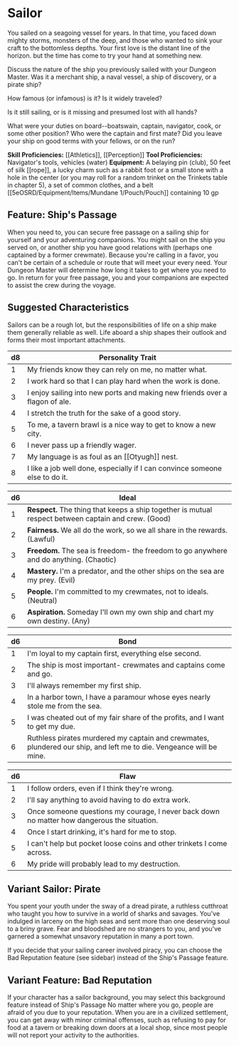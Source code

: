 # Sailor

You sailed on a seagoing vessel for years. In that time, you faced down mighty storms, monsters of the deep, and those who wanted to sink your craft to the bottomless depths. Your first love is the distant line of the horizon. but the time has come to try your hand at something new.

Discuss the nature of the ship you previously sailed with your Dungeon Master. Was it a merchant ship, a naval vessel, a ship of discovery, or a pirate ship?

How famous (or infamous) is it? Is it widely traveled?

Is it still sailing, or is it missing and presumed lost with all hands?

What were your duties on board--boatswain, captain, navigator, cook, or some other position? Who were the captain and first mate? Did you leave your ship on good terms with your fellows, or on the run?

**Skill Proficiencies:** [[Athletics]], [[Perception]] 
**Tool Proficiencies:** Navigator's tools, vehicles (water)
**Equipment:** A belaying pin (club), 50 feet of silk [[rope]], a lucky charm such as a rabbit foot or a small stone with a hole in the center (or you may roll for a random trinket on the Trinkets table in chapter 5), a set of common clothes, and a belt [[5eOSRD/Equipment/Items/Mundane 1/Pouch/Pouch]] containing 10 gp

## Feature: Ship's Passage

When you need to, you can secure free passage on a sailing ship for yourself and your adventuring companions. You might sail on the ship you served on, or another ship you have good relations with (perhaps one captained by a former crewmate). Because you're calling in a favor, you can't be certain of a schedule or route that will meet your every need. Your Dungeon Master will determine how long it takes to get where you need to go. In return for your free passage, you and your companions are expected to assist the crew during the voyage.

## Suggested Characteristics

Sailors can be a rough lot, but the responsibilities of life on a ship make them generally reliable as well. Life aboard a ship shapes their outlook and forms their most important attachments.

| d8  | Personality Trait                                                           |
| --- | --------------------------------------------------------------------------- |
| 1   | My friends know they can rely on me, no matter what.                        |
| 2   | I work hard so that I can play hard when the work is done.                  |
| 3   | I enjoy sailing into new ports and making new friends over a flagon of ale. |
| 4   | I stretch the truth for the sake of a good story.                           |
| 5   | To me, a tavern brawl is a nice way to get to know a new city.              |
| 6   | I never pass up a friendly wager.                                           |
| 7   | My language is as foul as an [[Otyugh]] nest.                               |
| 8   | I like a job well done, especially if I can convince someone else to do it. |

| d6  | Ideal                                                                                            |
| --- | ------------------------------------------------------------------------------------------------ |
| 1   | **Respect.** The thing that keeps a ship together is mutual respect between captain and crew. (Good) |
| 2   | **Fairness.** We all do the work, so we all share in the rewards. (Lawful)                           |
| 3   | **Freedom.** The sea is freedom- the freedom to go anywhere and do anything. (Chaotic)               |
| 4   | **Mastery.** I'm a predator, and the other ships on the sea are my prey. (Evil)                      |
| 5   | **People.** I'm committed to my crewmates, not to ideals. (Neutral)                                  |
| 6   | **Aspiration.** Someday I'll own my own ship and chart my own destiny. (Any)                         |

| d6  | Bond                                                                                                                |
| --- | ------------------------------------------------------------------------------------------------------------------- |
| 1   | I'm loyal to my captain first, everything else second.                                                              |
| 2   | The ship is most important- crewmates and captains come and go.                                                     |
| 3   | I'll always remember my first ship.                                                                                 |
| 4   | In a harbor town, I have a paramour whose eyes nearly stole me from the sea.                                        |
| 5   | I was cheated out of my fair share of the profits, and I want to get my due.                                        |
| 6   | Ruthless pirates murdered my captain and crewmates, plundered our ship, and left me to die. Vengeance will be mine. |

| d6  | Flaw                                                                                        |
| --- | ------------------------------------------------------------------------------------------- |
| 1   | I follow orders, even if I think they're wrong.                                             |
| 2   | I'll say anything to avoid having to do extra work.                                         |
| 3   | Once someone questions my courage, I never back down no matter how dangerous the situation. |
| 4   | Once I start drinking, it's hard for me to stop.                                            |
| 5   | I can't help but pocket loose coins and other trinkets I come across.                       |
| 6   | My pride will probably lead to my destruction.                                              |

## Variant Sailor: Pirate

You spent your youth under the sway of a dread pirate, a ruthless cutthroat who taught you how to survive in a world of sharks and savages. You've indulged in larceny on the high seas and sent more than one deserving soul to a briny grave. Fear and bloodshed are no strangers to you, and you've garnered a somewhat unsavory reputation in many a port town.

If you decide that your sailing career involved piracy, you can choose the Bad Reputation feature (see sidebar) instead of the Ship's Passage feature.

## Variant Feature: Bad Reputation

If your character has a sailor background, you may select this background feature instead of Ship's Passage No matter where you go, people are afraid of you due to your reputation. When you are in a civilized settlement, you can get away with minor criminal offenses, such as refusing to pay for food at a tavern or breaking down doors at a local shop, since most people will not report your activity to the authorities.